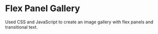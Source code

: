 # Flex Panel Gallery

Used CSS and JavaScript to create an image gallery with flex panels and transitional text.